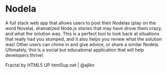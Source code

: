 # Nodela

A full stack web app that allows users to post their Nodelas (play on the word Novela), dramatized Node.js stories that may
have drove them crazy, and what the solution was. This is a perfect tool to look back at situations that really had you stumped, 
and it also helps you review what the solution was! Other users can chime in and give advice, or share a similar Nodela. 
Ultimately, this is a social but educational application that will help developers thrive!


Fractal by HTML5 UP
html5up.net | @ajlkn
